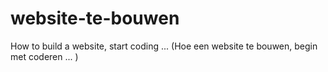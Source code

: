 # website-te-bouwen
How to build a website, start coding ... (Hoe een website te bouwen, begin met coderen ... )
